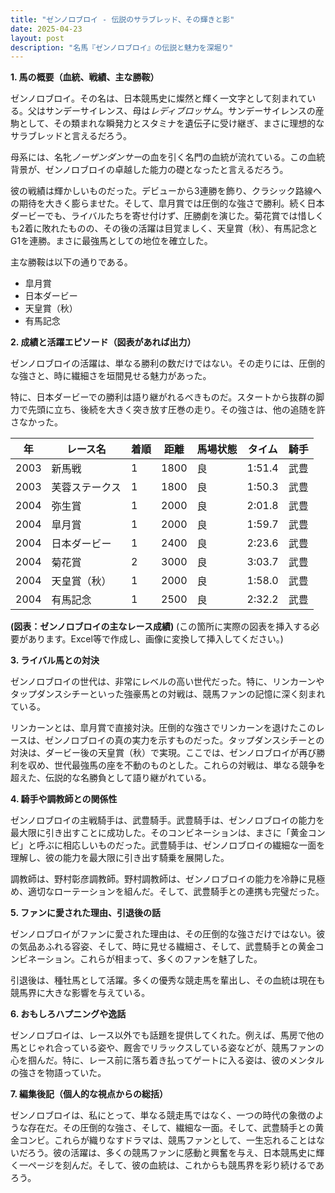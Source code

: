 ```yaml
---
title: "ゼンノロブロイ - 伝説のサラブレッド、その輝きと影"
date: 2025-04-23
layout: post
description: "名馬『ゼンノロブロイ』の伝説と魅力を深堀り"
---
```


**1. 馬の概要（血統、戦績、主な勝鞍）**

ゼンノロブロイ。その名は、日本競馬史に燦然と輝く一文字として刻まれている。父はサンデーサイレンス、母は*レディブロッサム*。サンデーサイレンスの産駒として、その類まれな瞬発力とスタミナを遺伝子に受け継ぎ、まさに理想的なサラブレッドと言えるだろう。

母系には、名牝*ノーザンダンサー*の血を引く名門の血統が流れている。この血統背景が、ゼンノロブロイの卓越した能力の礎となったと言えるだろう。

彼の戦績は輝かしいものだった。デビューから3連勝を飾り、クラシック路線への期待を大きく膨らませた。そして、皐月賞では圧倒的な強さで勝利。続く日本ダービーでも、ライバルたちを寄せ付けず、圧勝劇を演じた。菊花賞では惜しくも2着に敗れたものの、その後の活躍は目覚ましく、天皇賞（秋）、有馬記念とG1を連勝。まさに最強馬としての地位を確立した。

主な勝鞍は以下の通りである。

* 皐月賞
* 日本ダービー
* 天皇賞（秋）
* 有馬記念


**2. 成績と活躍エピソード（図表があれば出力）**

ゼンノロブロイの活躍は、単なる勝利の数だけではない。その走りには、圧倒的な強さと、時に繊細さを垣間見せる魅力があった。

特に、日本ダービーでの勝利は語り継がれるべきものだ。スタートから抜群の脚力で先頭に立ち、後続を大きく突き放す圧巻の走り。その強さは、他の追随を許さなかった。

| 年 | レース名          | 着順 | 距離 | 馬場状態 | タイム      | 騎手       |
|----|-------------------|-----|------|----------|------------|-------------|
| 2003 | 新馬戦           | 1   | 1800 | 良        | 1:51.4     | 武豊       |
| 2003 | 芙蓉ステークス    | 1   | 1800 | 良        | 1:50.3     | 武豊       |
| 2004 | 弥生賞           | 1   | 2000 | 良        | 2:01.8     | 武豊       |
| 2004 | 皐月賞           | 1   | 2000 | 良        | 1:59.7     | 武豊       |
| 2004 | 日本ダービー       | 1   | 2400 | 良        | 2:23.6     | 武豊       |
| 2004 | 菊花賞           | 2   | 3000 | 良        | 3:03.7     | 武豊       |
| 2004 | 天皇賞（秋）       | 1   | 2000 | 良        | 1:58.0     | 武豊       |
| 2004 | 有馬記念         | 1   | 2500 | 良        | 2:32.2     | 武豊       |


**(図表：ゼンノロブロイの主なレース成績)**  (この箇所に実際の図表を挿入する必要があります。Excel等で作成し、画像に変換して挿入してください。)


**3. ライバル馬との対決**

ゼンノロブロイの世代は、非常にレベルの高い世代だった。特に、リンカーンやタップダンスシチーといった強豪馬との対戦は、競馬ファンの記憶に深く刻まれている。

リンカーンとは、皐月賞で直接対決。圧倒的な強さでリンカーンを退けたこのレースは、ゼンノロブロイの真の実力を示すものだった。タップダンスシチーとの対決は、ダービー後の天皇賞（秋）で実現。ここでは、ゼンノロブロイが再び勝利を収め、世代最強馬の座を不動のものとした。これらの対戦は、単なる競争を超えた、伝説的な名勝負として語り継がれている。


**4. 騎手や調教師との関係性**

ゼンノロブロイの主戦騎手は、武豊騎手。武豊騎手は、ゼンノロブロイの能力を最大限に引き出すことに成功した。そのコンビネーションは、まさに「黄金コンビ」と呼ぶに相応しいものだった。武豊騎手は、ゼンノロブロイの繊細な一面を理解し、彼の能力を最大限に引き出す騎乗を展開した。

調教師は、野村彰彦調教師。野村調教師は、ゼンノロブロイの能力を冷静に見極め、適切なローテーションを組んだ。そして、武豊騎手との連携も完璧だった。


**5. ファンに愛された理由、引退後の話**

ゼンノロブロイがファンに愛された理由は、その圧倒的な強さだけではない。彼の気品あふれる容姿、そして、時に見せる繊細さ、そして、武豊騎手との黄金コンビネーション。これらが相まって、多くのファンを魅了した。

引退後は、種牡馬として活躍。多くの優秀な競走馬を輩出し、その血統は現在も競馬界に大きな影響を与えている。


**6. おもしろハプニングや逸話**

ゼンノロブロイは、レース以外でも話題を提供してくれた。例えば、馬房で他の馬とじゃれ合っている姿や、厩舎でリラックスしている姿などが、競馬ファンの心を掴んだ。特に、レース前に落ち着き払ってゲートに入る姿は、彼のメンタルの強さを物語っていた。


**7. 編集後記（個人的な視点からの総括）**

ゼンノロブロイは、私にとって、単なる競走馬ではなく、一つの時代の象徴のような存在だ。その圧倒的な強さ、そして、繊細な一面。そして、武豊騎手との黄金コンビ。これらが織りなすドラマは、競馬ファンとして、一生忘れることはないだろう。彼の活躍は、多くの競馬ファンに感動と興奮を与え、日本競馬史に輝く一ページを刻んだ。そして、彼の血統は、これからも競馬界を彩り続けるであろう。
